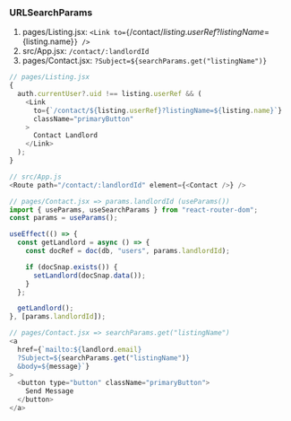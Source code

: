 ### URLSearchParams

1. pages/Listing.jsx: `<Link to={`/contact/${listing.userRef}?listingName=${listing.name}`} />`
2. src/App.jsx: `/contact/:landlordId`
3. pages/Contact.jsx: `?Subject=${searchParams.get("listingName")}`

```js
// pages/Listing.jsx
{
  auth.currentUser?.uid !== listing.userRef && (
    <Link
      to={`/contact/${listing.userRef}?listingName=${listing.name}`}
      className="primaryButton"
    >
      Contact Landlord
    </Link>
  );
}
```

```js
// src/App.js
<Route path="/contact/:landlordId" element={<Contact />} />
```

```js
// pages/Contact.jsx => params.landlordId (useParams())
import { useParams, useSearchParams } from "react-router-dom";
const params = useParams();

useEffect(() => {
  const getLandlord = async () => {
    const docRef = doc(db, "users", params.landlordId);

    if (docSnap.exists()) {
      setLandlord(docSnap.data());
    }
  };

  getLandlord();
}, [params.landlordId]);
```

```js
// pages/Contact.jsx => searchParams.get("listingName")
<a
  href={`mailto:${landlord.email}
  ?Subject=${searchParams.get("listingName")}
  &body=${message}`}
>
  <button type="button" className="primaryButton">
    Send Message
  </button>
</a>
```
